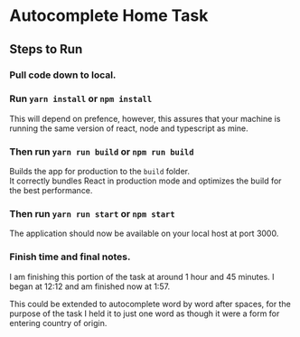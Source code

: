 # Autocomplete Home Task

## Steps to Run

### Pull code down to local.

### Run `yarn install` or `npm install`

This will depend on prefence, however, this assures that your machine is running the same version of react, node and typescript as mine.

### Then run `yarn run build` or `npm run build`

Builds the app for production to the `build` folder.\
It correctly bundles React in production mode and optimizes the build for the best performance.

### Then run `yarn run start` or `npm start`

The application should now be available on your local host at port 3000.

### Finish time and final notes.

I am finishing this portion of the task at around 1 hour and 45 minutes. I began at 12:12 and am finished now at 1:57. 

This could be extended to autocomplete word by word after spaces, for the purpose of the task I held it to just one word as though it were a form for entering country of origin. 
